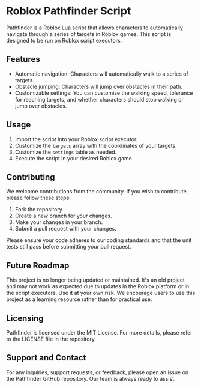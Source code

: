 # Roblox Pathfinder Script

Pathfinder is a Roblox Lua script that allows characters to automatically navigate through a series of targets in Roblox games. This script is designed to be run on Roblox script executors.

## Features

- Automatic navigation: Characters will automatically walk to a series of targets.
- Obstacle jumping: Characters will jump over obstacles in their path.
- Customizable settings: You can customize the walking speed, tolerance for reaching targets, and whether characters should stop walking or jump over obstacles.

## Usage

1. Import the script into your Roblox script executor.
2. Customize the `targets` array with the coordinates of your targets.
3. Customize the `settings` table as needed.
4. Execute the script in your desired Roblox game.

## Contributing

We welcome contributions from the community. If you wish to contribute, please follow these steps:

1. Fork the repository.
2. Create a new branch for your changes.
3. Make your changes in your branch.
4. Submit a pull request with your changes.

Please ensure your code adheres to our coding standards and that the unit tests still pass before submitting your pull request.

## Future Roadmap

This project is no longer being updated or maintained. It's an old project and may not work as expected due to updates in the Roblox platform or in the script executors. Use it at your own risk. We encourage users to use this project as a learning resource rather than for practical use.

## Licensing

Pathfinder is licensed under the MIT License. For more details, please refer to the LICENSE file in the repository.

## Support and Contact

For any inquiries, support requests, or feedback, please open an issue on the Pathfinder GitHub repository. Our team is always ready to assist.
